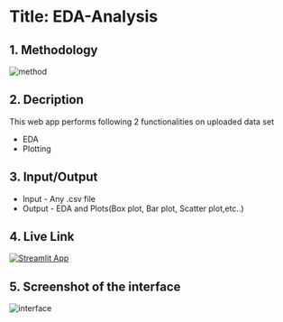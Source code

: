 # Title: EDA-Analysis
## 1. Methodology
![method](https://user-images.githubusercontent.com/95565950/208234368-3fe38014-7290-48b5-9e52-f412584f0374.png)

## 2. Decription
This web app performs following 2 functionalities on uploaded data set 
- EDA 
- Plotting 

## 3. Input/Output
- Input - Any .csv file
- Output - EDA and Plots(Box plot, Bar plot, Scatter plot,etc..) 

## 4. Live Link
[![Streamlit App](https://static.streamlit.io/badges/streamlit_badge_black_white.svg)](https://share.streamlit.io/auto-eda-web-app/main/app.py)

## 5. Screenshot of the interface
![interface](https://user-images.githubusercontent.com/95565950/208234793-8de0a836-b5d4-45a0-a219-4b1f78be4313.png)


